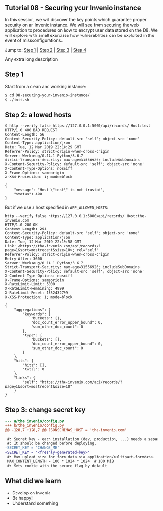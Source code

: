 ## Tutorial 08 - Securing your Invenio instance

In this session, we will discover the key points which guarantee proper security on an Invenio instance. We will see from securing the web application to procedures on how to encrypt user data stored on the DB. We will explore with small exercises how vulnerabilities can be exploited in the event of missconfigurations..

Jump to: [Step 1](#step-1) | [Step 2](#step-2) | [Step 3](#step-3) | [Step 4](#step-4)

Any extra long description

## Step 1

Start from a clean and working instance:

```bash
$ cd 08-securing-your-invenio-instance/
$ ./init.sh
```

## Step 2: allowed hosts

```console
$ http --verify false https://127.0.0.1:5000/api/records/ Host:test
HTTP/1.0 400 BAD REQUEST
Content-Length: 56
Content-Security-Policy: default-src 'self'; object-src 'none'
Content-Type: application/json
Date: Tue, 12 Mar 2019 22:18:29 GMT
Referrer-Policy: strict-origin-when-cross-origin
Server: Werkzeug/0.14.1 Python/3.6.7
Strict-Transport-Security: max-age=31556926; includeSubDomains
X-Content-Security-Policy: default-src 'self'; object-src 'none'
X-Content-Type-Options: nosniff
X-Frame-Options: sameorigin
X-XSS-Protection: 1; mode=block

{
    "message": "Host \"test\" is not trusted",
    "status": 400
}
```

But if we use a host specified in `APP_ALLOWED_HOSTS`:
```console
http --verify false https://127.0.0.1:5000/api/records/ Host:the-invenio.com
HTTP/1.0 200 OK
Content-Length: 294
Content-Security-Policy: default-src 'self'; object-src 'none'
Content-Type: application/json
Date: Tue, 12 Mar 2019 22:19:58 GMT
Link: <https://the-invenio.com/api/records/?page=1&sort=mostrecent&size=10>; rel="self"
Referrer-Policy: strict-origin-when-cross-origin
Retry-After: 3600
Server: Werkzeug/0.14.1 Python/3.6.7
Strict-Transport-Security: max-age=31556926; includeSubDomains
X-Content-Security-Policy: default-src 'self'; object-src 'none'
X-Content-Type-Options: nosniff
X-Frame-Options: sameorigin
X-RateLimit-Limit: 5000
X-RateLimit-Remaining: 4999
X-RateLimit-Reset: 1552432799
X-XSS-Protection: 1; mode=block

{
    "aggregations": {
        "keywords": {
            "buckets": [],
            "doc_count_error_upper_bound": 0,
            "sum_other_doc_count": 0
        },
        "type": {
            "buckets": [],
            "doc_count_error_upper_bound": 0,
            "sum_other_doc_count": 0
        }
    },
    "hits": {
        "hits": [],
        "total": 0
    },
    "links": {
        "self": "https://the-invenio.com/api/records/?page=1&sort=mostrecent&size=10"
    }
}
```

## Step 3: change secret key

```diff
--- a/the_invenio/config.py
+++ b/the_invenio/config.py
@@ -128,7 +128,7 @@ JSONSCHEMAS_HOST = 'the-invenio.com'

 #: Secret key - each installation (dev, production, ...) needs a separate key.
 #: It should be changed before deploying.
-SECRET_KEY = 'CHANGE_ME'
+SECRET_KEY = '<freshly-generated-key>'
 #: Max upload size for form data via application/mulitpart-formdata.
 MAX_CONTENT_LENGTH = 100 * 1024 * 1024  # 100 MiB
 #: Sets cookie with the secure flag by default
```

## What did we learn

* Develop on Invenio
* Be happy!
* Understand something